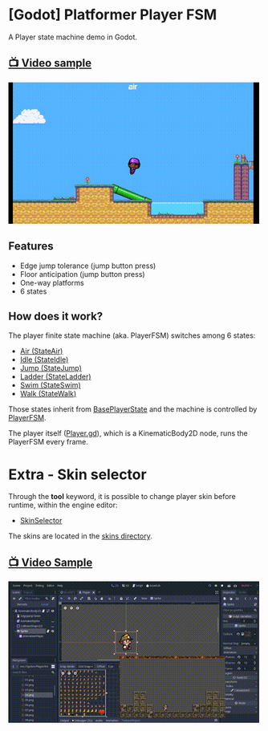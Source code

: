 # [Godot] Platformer Player FSM
A Player state machine demo in Godot.

## [:tv: Video sample](http://www.youtube.com/watch?v=L62vRaYsDRw)
[![Preview image failed to load!](img/preview.gif)](http://www.youtube.com/watch?v=L62vRaYsDRw)

## Features
 - Edge jump tolerance (jump button press)
 - Floor anticipation (jump button press)
 - One-way platforms
 - 6 states

## How does it work?
The player finite state machine (aka. PlayerFSM) switches among 6 states:
 - [Air (StateAir)](godot-platformer-state-machine/Scenes/Player/StateAir.gd)
 - [Idle (StateIdle)](godot-platformer-state-machine/Scenes/Player/StateIdle.gd)
 - [Jump (StateJump)](godot-platformer-state-machine/Scenes/Player/StateJump.gd)
 - [Ladder (StateLadder)](godot-platformer-state-machine/Scenes/Player/StateLadder.gd)
 - [Swim (StateSwim)](godot-platformer-state-machine/Scenes/Player/StateSwim.gd)
 - [Walk (StateWalk)](godot-platformer-state-machine/Scenes/Player/StateWalk.gd)

Those states inherit from [BasePlayerState](godot-platformer-state-machine/Scenes/Player/BasePlayerState.gd) and the machine is controlled by [PlayerFSM](godot-platformer-state-machine/Scenes/Player/PlayerFSM.gd).

The player itself ([Player.gd](godot-platformer-state-machine/Scenes/Player/Player.gd)), which is a KinematicBody2D node, runs the PlayerFSM every frame.

# Extra - Skin selector
Through the **tool** keyword, it is possible to change player skin before runtime, within the engine editor:
 - [SkinSelector](godot-platformer-state-machine/Scenes/Player/SkinSelector.gd)

The skins are located in the [skins directory](godot-platformer-state-machine/Sprites/Player).

## [:tv: Video Sample](http://www.youtube.com/watch?v=3_7PjK7vzG4)
[![Preview image failed to load!](img/extra.gif)](http://www.youtube.com/watch?v=3_7PjK7vzG4)
